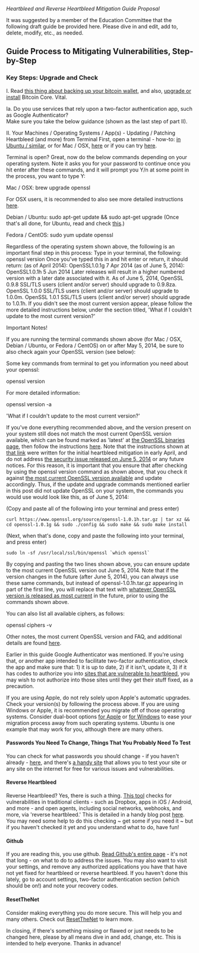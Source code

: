 *Heartbleed and Reverse Heartbleed Mitigation Guide Proposal*

It was suggested by a member of the Education Committee that the following draft guide be provided here.
Please dive in and edit, add to, delete, modify, etc., as needed.

## Guide Process to Mitigating Vulnerabilities, Step-by-Step

### Key Steps: Upgrade and Check

I.  Read [this thing about backing up your bitcoin wallet](https://en.bitcoin.it/wiki/Securing_your_wallet), and also, [upgrade or install](https://bitcoin.org/en/download) Bitcoin Core. Vital.

Ia.  Do you use services that rely upon a two-factor authentication app, such as Google Authenticator?  
Make sure you take the below guidance (shown as the last step of part II).

II.  Your Machines / Operating Systems / App(s) - Updating / Patching Heartbleed (and more) from Terminal
First, open a terminal - how-to: [in Ubuntu / similar](http://askubuntu.com/questions/183775/how-do-i-open-a-terminal), or for Mac / OSX, [here](https://apple.stackexchange.com/questions/11323/how-can-i-open-a-terminal-window-directly-from-my-current-finder-location) or if you can try [here](http://www.iterm2.com/#/section/downloads).

Terminal is open? Great, now do the below commands depending on your operating system. 
Note it asks you for your password to continue once you hit enter after these commands, 
and it will prompt you Y/n at some point in the process, you want to type Y:

Mac / OSX: brew upgrade openssl

For OSX users, it is recommended to also see more detailed instructions [here](http://sgeb.me/articles/macosx-and-openssl-heartbleed/#updating-the-openssl-libs-on-mac-os-x).

Debian / Ubuntu: sudo apt-get update && sudo apt-get upgrade
(Once that's all done, for Ubuntu, read and check [this](http://askubuntu.com/questions/444702/how-to-patch-the-heartbleed-bug-cve-2014-0160-in-openssl/444829#444829).)

Fedora / CentOS: sudo yum update openssl

Regardless of the operating system shown above, the following is an important final step in this process:
Type in your terminal, the following:
openssl version
Once you've typed this in and hit enter or return, it should return:
(as of April 2014): OpenSSL1.0.1g 7 Apr 2014
(as of June 5, 2014): OpenSSL1.0.1h 5 Jun 2014
Later releases will result in a higher numbered version with a later date associated with it.
As of June 5, 2014, OpenSSL 0.9.8 SSL/TLS users (client and/or server) should upgrade to 0.9.8za.
OpenSSL 1.0.0 SSL/TLS users (client and/or server) should upgrade to 1.0.0m.
OpenSSL 1.0.1 SSL/TLS users (client and/or server) should upgrade to 1.0.1h.
If you didn't see the most current version appear, please follow the more detailed instructions below, under the section titled, 
'What if I couldn't update to the most current version?'

Important Notes!

If you are running the terminal commands shown above (for Mac / OSX, Debian / Ubuntu, or Fedora / CentOS) on or after May 5, 2014,
be sure to also check again your OpenSSL version (see below):

Some key commands from terminal to get you information you need about your openssl:

openssl version

For more detailed information:

openssl version -a

'What if I couldn't update to the most current version?'

If you've done everything recommended above, and the version present on your system still does not match the most current OpenSSL version available, which can be found marked as 'latest' at [the OpenSSL binaries page](https://www.openssl.org/source/), then follow the instructions [here](http://blog.quentinrousseau.fr/blog/2014/04/08/how-to-patch-cve-2014-0160-in-openssl/). Note that the instructions shown at [that link](http://blog.quent.in/blog/2014/04/08/how-to-patch-cve-2014-0160-in-openssl/) were written for the initial heartbleed mitigation in early April, and do not address [the security issue released on June 5, 2014](https://www.openssl.org/news/secadv_20140605.txt) or any future notices.  For this reason, it is important that you ensure that after checking by using the openssl version command as shown above, that you check it against [the most current OpenSSL version available](https://www.openssl.org/source/) and update accordingly.  Thus, if the update and upgrade commands mentioned earlier in this post did not update OpenSSL on your system, the commands you would use would look like this, as of June 5, 2014:

(Copy and paste all of the following into your terminal and press enter)

```
curl https://www.openssl.org/source/openssl-1.0.1h.tar.gz | tar xz && cd openssl-1.0.1g && sudo ./config && sudo make && sudo make install
```

(Next, when that's done, copy and paste the following into your terminal, and press enter)


```
sudo ln -sf /usr/local/ssl/bin/openssl `which openssl`
```

By copying and pasting the two lines shown above, you  can ensure update to the most current OpenSSL version out June 5, 2014.
Note that if the version changes in the future (after June 5, 2014), you can always use these same commands, but instead of openssl-1.0.1h.tar.gz appearing in part of the first line, you will replace that text with [whatever OpenSSL version is released as most current](https://www.openssl.org/source/) in the future, prior to using the commands shown above.

You can also list all available ciphers, as follows:

openssl ciphers -v

Other notes, the most current OpenSSL version and FAQ, and additional details are found [here](https://www.openssl.org/support/faq.html).

Earlier in this guide Google Authenticator was mentioned. If you're using that, or another app intended to facilitate 
two-factor authentication, check the app and make sure that:  1) it is up to date, 2) if it isn't, update it, 
3) if it has codes to authorize you into [sites that are vulnerable to heartbleed](https://filippo.io/Heartbleed/), 
you may wish to not authorize into those sites until they get their stuff fixed, as a precaution.

If you are using Apple, do not rely solely upon Apple's automatic upgrades.
Check your version(s) by following the process above.
If you are using Windows or Apple, it is recommended you migrate off of those operating systems.
Consider dual-boot options [for Apple](https://help.ubuntu.com/community/MactelSupportTeam/AppleIntelInstallation#Dual-Boot:_Mac_OSX_and_Ubuntu) or [for Windows](https://wiki.ubuntu.com/WubiGuide) to ease your migration process away from such operating systems.
Ubuntu is one example that may work for you, although there are many others.

#### Passwords You Need To Change, Things That You Probably Need To Test

You can check for what passwords you should change - if you haven't already - [here](http://mashable.com/2014/04/09/heartbleed-bug-websites-affected/), and there's [a handy site](https://www.ssllabs.com/ssltest/) that allows you to test your site or any site on the internet for free for various issues and vulnerabilities.

#### Reverse Heartbleed

Reverse Heartbleed?  Yes, there is such a thing.  [This tool](https://reverseheartbleed.com/) checks for vulnerabilities in traditional clients - such as Dropbox, apps in iOS / Android, and more - and open agents, including social networks, webhooks, and more, via 'reverse heartbleed.' This is detailed in a handy blog post [here](http://blog.meldium.com/home/2014/4/10/testing-for-reverse-heartbleed). You may need some help to do this checking ~ get some if you need it ~ but if you haven't checked it yet and you understand what to do, have fun!

#### Github

If you are reading this, you use github. [Read Github's entire page](https://github.com/blog/1818-security-heartbleed-vulnerability) - it's not that long - on what to do to address the issues.  You may also want to visit your settings, and remove any authorized applications you have that have not yet fixed for heartbleed or reverse heartbleed.  If you haven't done this lately, go to account settings, two-factor authentication section (which should be on!) and note your recovery codes.

#### ResetTheNet

Consider making everything you do more secure.  This will help you and many others.  Check out [ResetTheNet](https://www.resetthenet.org/) to learn more.


In closing, if there's something missing or flawed or just needs to be changed here, please by all means dive in and add, change, etc. This is intended to help everyone.  Thanks in advance!

<script src="https://fightforthefuture.github.io/reset-the-net-banner/banner/rtn.js"
async></script>
